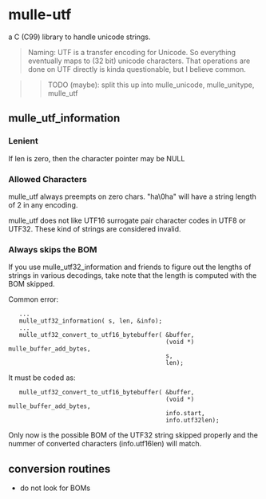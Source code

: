 # mulle-utf

a C (C99) library to handle unicode strings.


> Naming: UTF is a transfer encoding for Unicode. So everything
eventually maps to (32 bit) unicode characters. That operations are done on UTF directly is kinda questionable, but I believe common.


>> TODO (maybe): split this up into mulle_unicode, mulle_unitype, mulle_utf


## mulle_utf_information


### Lenient

If len is zero, then the character pointer may be NULL

### Allowed Characters

mulle_utf always preempts on zero chars. "ha\0ha" will have a string length
of 2 in any encoding.

mulle_utf does not like UTF16 surrogate pair character codes in UTF8 or
UTF32. These kind of strings are considered invalid.


### Always skips the BOM

If you use mulle_utf32_information and friends to figure out the lengths of
strings in various decodings, take note that the length is computed with the
BOM skipped.

Common error:

```
   ...
   mulle_utf32_information( s, len, &info);
   ...
   mulle_utf32_convert_to_utf16_bytebuffer( &buffer,
                                            (void *) mulle_buffer_add_bytes,
                                            s,
                                            len);
```

It must be coded as:

```
   mulle_utf32_convert_to_utf16_bytebuffer( &buffer,
                                            (void *) mulle_buffer_add_bytes,
                                            info.start,
                                            info.utf32len);
```

Only now is the possible BOM of the UTF32 string skipped properly and the
nummer of converted characters (info.utf16len) will match.


## conversion routines

* do not look for BOMs



